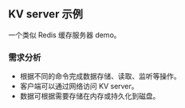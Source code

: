 ## KV server 示例

一个类似 Redis 缓存服务器 demo。

### 需求分析
- 根据不同的命令完成数据存储、读取、监听等操作。
- 客户端可以通过网络访问 KV server。
- 数据可根据需要存储在内存或持久化到磁盘。

